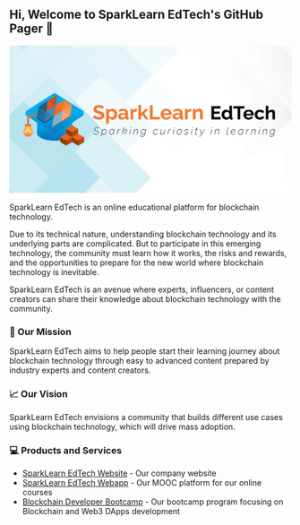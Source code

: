 ## Hi, Welcome to SparkLearn EdTech's GitHub Pager 👋

![SparkLearn EdTech Cover Photo](https://github.com/sparklearnedtech/.github/blob/main/images/cover-photo.png)

SparkLearn EdTech is an online educational platform for blockchain technology.

Due to its technical nature, understanding blockchain technology and its underlying parts are complicated. But to participate in this emerging technology, the community must learn how it works, the risks and rewards, and the opportunities to prepare for the new world where blockchain technology is inevitable.

SparkLearn EdTech is an avenue where experts, influencers, or content creators can share their knowledge about blockchain technology with the community.

### 🎯 Our Mission

SparkLearn EdTech aims to help people start their learning journey about blockchain technology through easy to advanced content prepared by industry experts and content creators.

### 📈 Our Vision

SparkLearn EdTech envisions a community that builds different use cases using blockchain technology, which will drive mass adoption.

### 💻 Products and Services

- [SparkLearn EdTech Website](https://sparklearn-edtech.com) - Our company website
- [SparkLearn EdTech Webapp](https://app.sparklearn-edtech.com) - Our MOOC platform for our online courses
- [Blockchain Developer Bootcamp](https://github.com/primer/css) - Our bootcamp program focusing on Blockchain and Web3 DApps development
